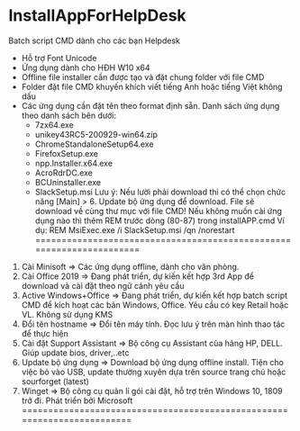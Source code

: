 # InstallAppForHelpDesk

Batch script CMD dành cho các bạn Helpdesk 
- Hỗ trợ Font Unicode
- Ứng dụng dành cho HĐH W10 x64
- Offline file installer cần được tạo và đặt chung folder với file CMD
- Folder đặt file CMD khuyến khích viết tiếng Anh hoặc tiếng Việt không dấu
- Các ứng dụng cần đặt tên theo format định sẵn. Danh sách ứng dụng theo danh sách bên dưới:
  + 7zx64.exe
  + unikey43RC5-200929-win64.zip
  + ChromeStandaloneSetup64.exe
  + FirefoxSetup.exe
  + npp.Installer.x64.exe
  + AcroRdrDC.exe
  + BCUninstaller.exe
  + SlackSetup.msi
Lưu ý: Nếu lười phải download thì có thể chọn chức năng [Main] > 6. Update bộ ứng dụng để download. File sẽ download về cùng thư mục với file CMD!
Nếu không muốn cài ứng dụng nào thì thêm REM trước dòng (80-87) trong installAPP.cmd
Ví dụ: REM MsiExec.exe /i SlackSetup.msi /qn /norestart
=====================================================================
1. Cài Minisoft
=> Các ứng dụng offline, dành cho văn phòng. 
2. Cài Office 2019
=> Đang phát triển, dự kiến kết hợp 3rd App để download và cài đặt theo ngữ cảnh yêu cầu
3. Active Windows+Office
=> Đang phát triển, dự kiến kết hợp batch script CMD để kích hoạt các bản Windows, Office. Yêu cầu có key Retail hoặc VL. Không sử dụng KMS
4. Đổi tên hostname
=> Đổi tên máy tính. Đọc lưu ý trên màn hình thao tác để thực hiện
5. Cài đặt Support Assistant
=> Bộ công cụ Assistant của hãng HP, DELL. Giúp update bios, driver,..etc
6. Update bộ ứng dụng
=> Download bộ ứng dụng offline install. Tiện cho việc bỏ vào USB, update thường xuyên dựa trên source trang chủ hoặc sourforget (latest)
7. Winget
=> Bộ công cụ quản lí gói cài đặt, hỗ trợ trên Windows 10, 1809 trở đi. Phát triển bởi Microsoft
========================================================================
